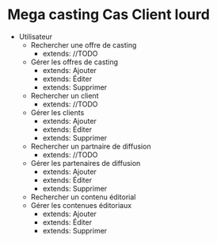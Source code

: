 # Mega casting Cas Client lourd

- Utilisateur
    - Rechercher une offre de casting
        - extends: //TODO
    - Gérer les offres de casting
        - extends: Ajouter
        - extends: Éditer
        - extends: Supprimer
    - Rechercher un client
        - extends: //TODO
    - Gérer les clients
        - extends: Ajouter
        - extends: Éditer
        - extends: Supprimer
    - Rechercher un partnaire de diffusion
        - extends: //TODO
    - Gérer les partenaires de diffusion
        - extends: Ajouter
        - extends: Éditer
        - extends: Supprimer
    - Rechercher un contenu éditorial
    - Gérer les contenues éditoriaux
        - extends: Ajouter
        - extends: Éditer
        - extends: Supprimer


